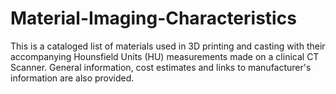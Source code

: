 # Material-Imaging-Characteristics
This is a cataloged list of materials used in 3D printing and casting with their accompanying Hounsfield Units (HU) measurements made on a clinical CT Scanner.  General information, cost estimates and links to manufacturer's information are also provided.
